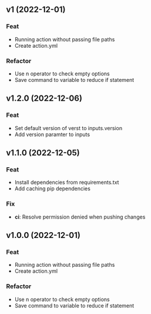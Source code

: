 ## v1 (2022-12-01)

### Feat

- Running action without passing file paths
- Create action.yml

### Refactor

- Use n operator to check empty options
- Save command to variable to reduce if statement

## v1.2.0 (2022-12-06)

### Feat

- Set default version of verst to inputs.version
- Add version paramter to inputs

## v1.1.0 (2022-12-05)

### Feat

- Install dependencies from requirements.txt
- Add caching pip dependencies

### Fix

- **ci**: Resolve permission denied when pushing changes

## v1.0.0 (2022-12-01)

### Feat

- Running action without passing file paths
- Create action.yml

### Refactor

- Use n operator to check empty options
- Save command to variable to reduce if statement
